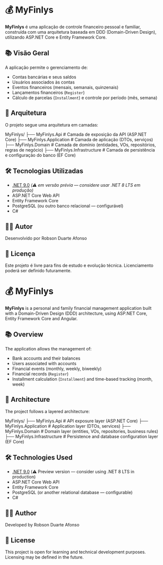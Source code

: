 # 💰 MyFinlys

**MyFinlys** é uma aplicação de controle financeiro pessoal e familiar, construída com uma arquitetura baseada em DDD (Domain-Driven Design), utilizando ASP.NET Core e Entity Framework Core.

## 📚 Visão Geral

A aplicação permite o gerenciamento de:

- Contas bancárias e seus saldos
- Usuários associados às contas
- Eventos financeiros (mensais, semanais, quinzenais)
- Lançamentos financeiros (`Register`)
- Cálculo de parcelas (`Installment`) e controle por período (mês, semana)

## 🧱 Arquitetura

O projeto segue uma arquitetura em camadas:

MyFinlys/
├── MyFinlys.Api # Camada de exposição da API (ASP.NET Core)
├── MyFinlys.Application # Camada de aplicação (DTOs, serviços)
├── MyFinlys.Domain # Camada de domínio (entidades, VOs, repositórios, regras de negócio)
├── MyFinlys.Infrastructure # Camada de persistência e configuração do banco (EF Core)

## 🛠️ Tecnologias Utilizadas

- [.NET 9.0](https://dotnet.microsoft.com) *(⚠️ em versão prévia — considere usar .NET 8 LTS em produção)*
- ASP.NET Core Web API
- Entity Framework Core
- PostgreSQL (ou outro banco relacional — configurável)
- C#

## 👨‍💻 Autor
Desenvolvido por Robson Duarte Afonso

## 📄 Licença
Este projeto é livre para fins de estudo e evolução técnica. Licenciamento poderá ser definido futuramente.


# 💰 MyFinlys

**MyFinlys** is a personal and family financial management application built with a Domain-Driven Design (DDD) architecture, using ASP.NET Core, Entity Framework Core and Angular.

## 📚 Overview

The application allows the management of:

- Bank accounts and their balances
- Users associated with accounts
- Financial events (monthly, weekly, biweekly)
- Financial records (`Register`)
- Installment calculation (`Installment`) and time-based tracking (month, week)

## 🧱 Architecture

The project follows a layered architecture:

MyFinlys/
├── MyFinlys.Api # API exposure layer (ASP.NET Core)
├── MyFinlys.Application # Application layer (DTOs, services)
├── MyFinlys.Domain # Domain layer (entities, VOs, repositories, business rules)
├── MyFinlys.Infrastructure # Persistence and database configuration layer (EF Core)

## 🛠️ Technologies Used

- [.NET 9.0](https://dotnet.microsoft.com) (⚠️ Preview version — consider using .NET 8 LTS in production)
- ASP.NET Core Web API
- Entity Framework Core
- PostgreSQL (or another relational database — configurable)
- C#

## 👨‍💻 Author

Developed by Robson Duarte Afonso

## 📄 License

This project is open for learning and technical development purposes. Licensing may be defined in the future.